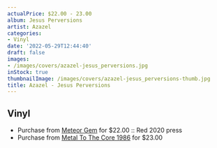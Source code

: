 ```yaml
---
actualPrice: $22.00 - 23.00
album: Jesus Perversions
artist: Azazel
categories:
- Vinyl
date: '2022-05-29T12:44:40'
draft: false
images:
- /images/covers/azazel-jesus_perversions.jpg
inStock: true
thumbnailImage: /images/covers/azazel-jesus_perversions-thumb.jpg
title: Azazel - Jesus Perversions
---
```


## Vinyl
* Purchase from [Meteor Gem](https://meteor-gem.com/products/azazel-jesus-perversions) for $22.00 :: Red 2020 press
* Purchase from [Metal To The Core 1986](https://metaltothecore1986.com/shop/azazel-jesus-perversions-12-lp-red/) for $23.00
